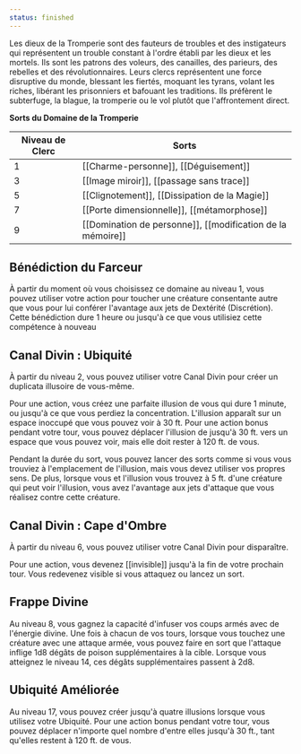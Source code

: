 ```yaml
---
status: finished
---
```

Les dieux de la Tromperie sont des fauteurs de troubles et des instigateurs qui représentent un trouble constant à l'ordre établi par les dieux et les mortels. Ils sont les patrons des voleurs, des canailles, des parieurs, des rebelles et des révolutionnaires. Leurs clercs représentent une force disruptive du monde, blessant les fiertés, moquant les tyrans, volant les riches, libérant les prisonniers et bafouant les traditions. Ils préfèrent le subterfuge, la blague, la tromperie ou le vol plutôt que l'affrontement direct.

**Sorts du Domaine de la Tromperie**

| Niveau de Clerc | Sorts                                                      |
| --------------- | ---------------------------------------------------------- |
| 1               | [[Charme-personne]], [[Déguisement]]                       |
| 3               | [[Image miroir]], [[passage sans trace]]                   |
| 5               | [[Clignotement]], [[Dissipation de la Magie]]              |
| 7               | [[Porte dimensionnelle]], [[métamorphose]]                 |
| 9               | [[Domination de personne]], [[modification de la mémoire]] |

## Bénédiction du Farceur

À partir du moment où vous choisissez ce domaine au niveau 1, vous pouvez utiliser votre action pour toucher une créature consentante autre que vous pour lui conférer l'avantage aux jets de Dextérité (Discrétion). Cette bénédiction dure 1 heure ou jusqu'à ce que vous utilisiez cette compétence à nouveau

## Canal Divin : Ubiquité

À partir du niveau 2, vous pouvez utiliser votre Canal Divin pour créer un duplicata illusoire de vous-même.

Pour une action, vous créez une parfaite illusion de vous qui dure 1 minute, ou jusqu'à ce que vous perdiez la concentration. L'illusion apparaît sur un espace inoccupé que vous pouvez voir à 30 ft. Pour une action bonus pendant votre tour, vous pouvez déplacer l'illusion de jusqu'à 30 ft. vers un espace que vous pouvez voir, mais elle doit rester à 120 ft. de vous.

Pendant la durée du sort, vous pouvez lancer des sorts comme si vous vous trouviez à l'emplacement de l'illusion, mais vous devez utiliser vos propres sens. De plus, lorsque vous et l'illusion vous trouvez à 5 ft. d'une créature qui peut voir l'illusion, vous avez l'avantage aux jets d'attaque que vous réalisez contre cette créature.

## Canal Divin : Cape d'Ombre

À partir du niveau 6, vous pouvez utiliser votre Canal Divin pour disparaître.

Pour une action, vous devenez [[invisible]] jusqu'à la fin de votre prochain tour. Vous redevenez visible si vous attaquez ou lancez un sort.

## Frappe Divine

Au niveau 8, vous gagnez la capacité d'infuser vos coups armés avec de l'énergie divine. Une fois à chacun de vos tours, lorsque vous touchez une créature avec une attaque armée, vous pouvez faire en sort que l'attaque inflige 1d8 dégâts de poison supplémentaires à la cible. Lorsque vous atteignez le niveau 14, ces dégâts supplémentaires passent à 2d8.

## Ubiquité Améliorée

Au niveau 17, vous pouvez créer jusqu'à quatre illusions lorsque vous utilisez votre Ubiquité. Pour une action bonus pendant votre tour, vous pouvez déplacer n'importe quel nombre d'entre elles jusqu'à 30 ft., tant qu'elles restent à 120 ft. de vous.
